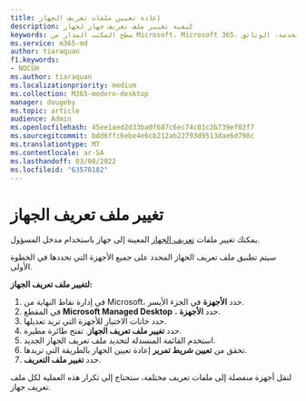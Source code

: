 ```yaml
---
title: إعادة تعيين ملفات تعريف الجهاز
description: كيفية تغيير ملف تعريف جهاز لجهاز
keywords: سطح المكتب المدار من Microsoft، Microsoft 365، الخدمة، الوثائق
ms.service: m365-md
author: tiaraquan
f1.keywords:
- NOCSH
ms.author: tiaraquan
ms.localizationpriority: medium
ms.collection: M365-modern-desktop
manager: dougeby
ms.topic: article
audience: Admin
ms.openlocfilehash: 45ee1aed2d33ba0f687c6ec74c01c2b739ef02f7
ms.sourcegitcommit: bdd6ffc6ebe4e6cb212ab22793d9513dae6d798c
ms.translationtype: MT
ms.contentlocale: ar-SA
ms.lasthandoff: 03/08/2022
ms.locfileid: "63578182"
---
```

# <a name="change-the-device-profile"></a>تغيير ملف تعريف الجهاز

يمكنك تغيير ملفات [تعريف الجهاز](../service-description/profiles.md) المعينة إلى جهاز باستخدام مدخل المسؤول.

سيتم تطبيق ملف تعريف الجهاز المحدد على جميع الأجهزة التي تحددها في الخطوة الأولى.

**لتغيير ملف تعريف الجهاز:**

1. في إدارة نقاط النهاية من Microsoft، حدد **الأجهزة** في الجزء الأيسر.
1. في المقطع **Microsoft Managed Desktop** ، حدد **الأجهزة**.  
1. حدد خانات الاختيار للأجهزة التي تريد تعديلها.
1. حدد **تغيير ملف تعريف الجهاز**. تفتح طائرة مطيرة.
1. استخدم القائمة المنسدلة لتحديد ملف تعريف الجهاز الجديد.
1. تحقق من **تعيين شريط تمرير** إعادة تعيين الجهاز بالطريقة التي تريدها.
1. حدد **تغيير ملف التعريف**.

لنقل أجهزة منفصلة إلى ملفات تعريف مختلفة، ستحتاج إلى تكرار هذه العملية لكل ملف تعريف جهاز.
